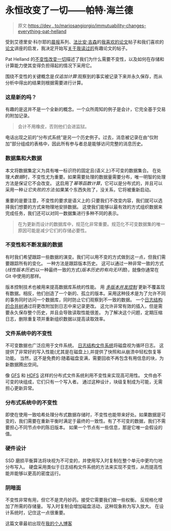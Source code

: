 # 永恒改变了一切——帕特·海兰德

> 原文:[https://dev . to/mariosangiorgio/immutuability-changes-everything-pat-helland](https://dev.to/mariosangiorgio/immutability-changes-everything---pat-helland)

受到艾德里安·科尔耶的[晨报](https://blog.acolyer.org/)系列、[法比安·吉森](https://twitter.com/rygorous)的[我喜欢的论文](https://fgiesen.wordpress.com/category/papers/)帖子和我们喜欢的[论文](http://paperswelove.org/)讲座的启发，我决定开始写[关于我读过的](https://dev.to/tags/paper/)有趣论文的帖子。

Pat Helland 的[不变性改变一切](http://cidrdb.org/cidr2015/Papers/CIDR15_Paper16.pdf)描述了我们为什么需要不变性，以及如何在存储和计算能力使其变得负担得起的情况下采用它。

围绕不变性的关键概念是*仅追加计算*:观察到的事实被记录下来并永久保存，而从分析中得出的结果则根据需要进行计算。

### 这是新的吗？

有趣的是这并不是一个全新的概念。一个众所周知的例子是会计，它完全基于交易的附加记录。

> 会计不用橡皮，否则他们会进监狱。

电话出现之前的“分布式系统”是另一个历史例子。过去，消息被记录在由“仅附加”部分组成的表格中，因此所有参与者总是能够访问完整的消息历史。

### 数据集和大数据

本文将数据集定义为具有唯一标识符的固定且(语义上)不可变的数据集合。
在处理*大数据*时，不变性尤为重要。如果需要处理的数据量需要分布，唯一明智的处理方法是保证它不会改变。
这启用了*幂等函数计算*，它可以是分布式的，并且可以采用一种*让它失败的方法*:如果某个东西失败了，没关系，它将被重新启动。

重要的是要注意，不变性的要求是语义上的:只要我们不改变内容，我们就可以选择我们想要的方式来物理地安排数据。
这使我们能够以最有效的方式组织数据来完成任务，我们还可以对同一数据集进行多种不同的表示。

> 在为更新而设计的数据库中，规范化非常重要。规范化不可变数据集的唯一原因可能是减少它们的存储必要性。

### 不变性和不断发展的数据

有时我们希望跟踪一些数据的演变。我们可以用不变的方式做到这一点，但我们需要跟踪所有的变化。
一种方法是跟踪版本历史。
这可以通过一种非常一致的方式(*线性版本历史*)以一种最终一致的方式(*版本历史的有向无环图*)，就像你通常在 Git 中使用的那样。

版本控制技术也被用来提高数据库系统的性能。
用 [*多版本并发控制*](https://en.wikipedia.org/wiki/Multiversion_concurrency_control) 更新不覆盖现有数据。相反，他们创造了一个新的、孤立的版本。采用这种技术是为了允许不同的事务同时访问一个数据库，同时防止它们观察到不一致的数据。
一个[日志结构的合并树](https://en.wikipedia.org/wiki/Log-structured_merge-tree)通过将更改附加到日志中来记录更改。
这允许非常有效的插入，但是需要永久保存整个历史，并且会导致读取性能很差。
为了解决这个问题，定期压缩日志，删除重复项并重新组织数据以提高读取效率。

### 文件系统中的不变性

不可变数据也广泛应用于文件系统。
[日志结构文件系统](https://en.wikipedia.org/wiki/Log-structured_file_system)将磁盘视为循环日志。
这提供了非常好的写入性能(尤其是在磁盘上),并提供了快照和从崩溃中轻松恢复等功能。
当然，这不是免费的:随着磁盘变满，需要回收不再包含有用信息的块，为新数据腾出空间。

像 [GFS](https://en.wikipedia.org/wiki/Google_File_System) 和 [HDFS](https://en.wikipedia.org/wiki/Apache_Hadoop#HDFS) 这样的分布式文件系统利用不变性来实现高可用性。
文件由不可变的块组成，它们只有一个写入者。
通过这种设计，块级复制成为可能，无需担心更新异常。

### 分布式系统中的不变性

即使在使用一致哈希处理分布式数据存储时，不变性也能带来好处。如果数据是可变的，我们需要在重新平衡时满足于最终的一致性。有了不可变的数据，我们不需要担心不同节点中的陈旧版本。
如果一个节点有一些信息，那是它唯一会假设的值。

### 硬件设计

SSD 磨损平衡算法将块视为不可变的，并使用写入时复制在整个单元中更均匀地分布写入。
硬盘采用类似于日志结构文件系统的方法来实现不变性，从而提高性能并能够以更高的密度运行。

### 阴暗面

不变性非常有用，但它不是灵丹妙药。接受它需要我们做一些权衡。
反规格化增加了所需的存储量。
写入时复制会增加磁盘活动，这种现象称为写入放大。
在设计系统时，记住这一点很重要。

这篇文章最初出现在[我的个人博客](https://mariosangiorgio.github.io/post/immutability-changes-everything/)